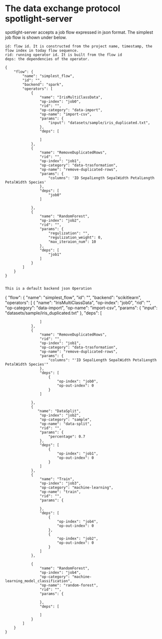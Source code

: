 # The data exchange protocol spotlight-server

spotlight-server accepts a job flow expressed in json format. The simplest job flow is shown under below.

    id: flow id. It is constructed from the project name, timestamp, the flow index in today flow sequence. 
    rid: running operator id. It is built from the flow id
    deps: the dependencies of the operator.

    {
        "flow": {
            "name": "simplest_flow",
            "id": "",
            "backend": "spark",
            "operators": [
                {
                    "name": "IrisMultiClassData",
                    "op-index": "job0",
                    "rid": "",
                    "op-category": "data-import",
                    "op-name": "import-csv",
                    "params": {
                        "input": "datasets/sample/iris_duplicated.txt",
                    },
                    "deps": [
                        
                    ]
                },
                {
                    "name": "RemoveDuplicatedRows",
                    "rid": "",
                    "op-index": "job1",
                    "op-category": "data-trasformation",
                    "op-name": "remove-duplicated-rows",
                    "params": {
                        "columns": 'ID SepalLength SepalWidth PetalLength PetalWidth Species'
                    },
                    "deps": [
                        "job0"
                    ]
                    
                },
                {
                    "name": "RandomForest",
                    "op-index": "job2",
                    "rid": "",
                    "params": {
                        "regulization": "",
                        "regulization_weight": 0,
                        "max_iteraion_num": 10
                    },
                    "deps": [
                        "job1"
                    ]
                }
            ]
        }
    }


    This is a default backend json Operation

  {
        "flow": {
            "name": "simplest_flow",
            "id": "",
            "backend": "scikitlearn",
            "operators": [
                {
                    "name": "IrisMultiClassData",
                    "op-index": "job0",
                    "rid": "",
                    "op-category": "data-import",
                    "op-name": "import-csv",
                    "params": {
                        "input": "datasets/sample/iris_duplicated.txt"
                    },
                    "deps": [
                        
                    ]
                },
                {
                    "name": "RemoveDuplicatedRows",
                    "rid": "",
                    "op-index": "job1",
                    "op-category": "data-trasformation",
                    "op-name": "remove-duplicated-rows",
                    "params": {
                        "columns": "'ID SepalLength SepalWidth PetalLength PetalWidth Species'"
                    },
                    "deps": [
                        {
                            "op-index": "job0",
                            "op-out-index": 0
                        }
                    ]
                    
                },
                {
                   "name": "DataSplit",
                    "op-index": "job2",
                    "op-category": "sample",
                    "op-name": "data-split",
                    "rid": "",
                    "params": {
                        "percentage": 0.7
                    },
                    "deps": [
                        {
                            "op-index": "job1",
                            "op-out-index": 0
                        }
                    ]
                },
                {
                    "name": "Train",
                    "op-index": "job3",
                    "op-category": "machine-learning",
                    "op-name": "train",
                    "rid": "",
                    "params": {

                    },
                    "deps": [
                        {
                            "op-index": "job4",
                            "op-out-index": 0
                        },
                        {
                            "op-index": "job2",
                            "op-out-index": 0
                        }
                    ]
                },

                {
                    "name": "RandomForest",
                    "op-index": "job4",
                    "op-category": "machine-learning_model_classification",
                    "op-name": "random-forest",
                    "rid": "",
                    "params": {
                 
                    },
                    "deps": [

                    ]
                }
            ]
        }
    }
